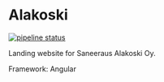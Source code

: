 # Alakoski

[![pipeline status](https://gitlab.com/miscing/alakoski/badges/master/pipeline.svg)](https://gitlab.com/miscing/alakoski/-/commits/master)

Landing website for Saneeraus Alakoski Oy.

Framework: Angular
